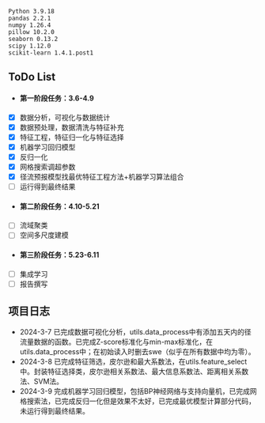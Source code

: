 ```
Python 3.9.18
pandas 2.2.1
numpy 1.26.4
pillow 10.2.0
seaborn 0.13.2
scipy 1.12.0
scikit-learn 1.4.1.post1
```

## ToDo List
- #### 第一阶段任务：3.6-4.9
- [x] 数据分析，可视化与数据统计
- [x] 数据预处理，数据清洗与特征补充
- [x] 特征工程，特征归一化与特征选择
- [x] 机器学习回归模型
- [x] 反归一化
- [x] 网格搜索调超参数
- [x] 径流预报模型找最优特征工程方法+机器学习算法组合
- [ ] 运行得到最终结果
- #### 第二阶段任务：4.10-5.21
- [ ] 流域聚类
- [ ] 空间多尺度建模
- #### 第三阶段任务：5.23-6.11
- [ ] 集成学习
- [ ] 报告撰写

## 项目日志
- 2024-3-7 已完成数据可视化分析，utils.data_process中有添加五天内的径流量数据的函数。已完成Z-score标准化与min-max标准化，在utils.data_process中；在初始读入时删去swe（似乎在所有数据中均为零）。
- 2024-3-8 已完成特征筛选，皮尔逊和最大系数法，在utils.feature_select中。封装特征选择类，皮尔逊相关系数法、最大信息系数法、距离相关系数法、SVM法。
- 2024-3-9 完成机器学习回归模型，包括BP神经网络与支持向量机，已完成网格搜索法，已完成反归一化但是效果不太好，已完成最优模型计算部分代码，未运行得到最终结果。